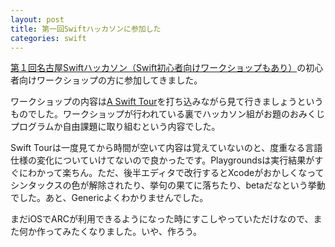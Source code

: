 ```yaml
---
layout: post
title: 第一回Swiftハッカソンに参加した
categories: swift
---
```

[第１回名古屋Swiftハッカソン（Swift初心者向けワークショップもあり）][1]の初心者向けワークショップの方に参加してきました。

ワークショップの内容は[A Swift Tour][2]を打ち込みながら見て行きましょうというものでした。ワークショップが行われている裏でハッカソン組がお題のおみくじプログラムか自由課題に取り組むという内容でした。

Swift Tourは一度見てから時間が空いて内容は覚えていないのと、度重なる言語仕様の変化についていけてないので良かったです。Playgroundsは実行結果がすぐにわかって楽ちん。ただ、後半エディタで改行するとXcodeがおかしくなってシンタックスの色が解除されたり、挙句の果てに落ちたり、betaだなという挙動でした。あと、Genericよくわかりませんでした。

まだiOSでARCが利用できるようになった時にすこしやっていただけなので、また何か作ってみたくなりました。いや、作ろう。

[1]: https://atnd.org/events/54763
[2]: https://developer.apple.com/library/prerelease/ios/documentation/Swift/Conceptual/Swift_Programming_Language/GuidedTour.html#//apple_ref/doc/uid/TP40014097-CH2
